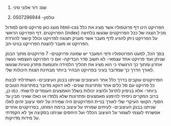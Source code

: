 1. שם: דור אלוני סיני

2. טלפון- 0507296944

מוצג כאן פרויקט סיום למודול
html-css
הפרויקט הינו דף פרוטפוליו אשר מציג את כלל הפרויקטים. 
דף הפרויקט הראשי (index)
מכיל הצגה של ככל הפרויקטים שנעשו
בלחיצה על הפרויקט ניתן להגיע לדף מעבר אשר מעניק תצוגה לפרויקט וכולל קישור להורדת הפרויקט או מעבר להצגת הפרוייקט בגיט-הב. 

בסך הכל, למעט הפרוטפוליו ודפי המעבר יש שמונה פרויקטים- 7 פרויקטים מתוך הבנק שניתן ועוד פרויקט  אחד עצמאי- לא חשוב סדר הבדיקה- אם כי הפרויקט העצמאי נעשה אחרון ומתוך כך הרגשתי כי הוא מציג את תהליך הלמידה והטמעת פתרון טעיות שנעשו לאורך הדרך כך שמדובר בעיני בפרויקט הבהיר ביותר מבחינת הצגת היכולות שלי. 

הפרויקטים עוקבים בדרך כלל אחר העיצובים שניתנו בבנק העיצובים- השתדלתי לבנות כל פרויקט עם סל כלים אחר ופתרונות שונים- לאו דווקא מדובר בפתרונות הטובים ביותר- אלא בניסיון לתרגל ולהציג יכולות בשלל האמצעים העומדים לרשותי. 
כמו כן, ברוב המקרים ניסיתי להימנע מאמצעים ופתרונות שלא נלמדו או כאלו שאיני מבין עד הסוף. 
הקושי העיקרי שלי לאורך בניית הפרויקטים היה שמירה על יחסי עיצוב זהים לאלו שניתנו בבנק העיצובים- לעיתים שמרתי על עיצוב ברמת המחט, בפרויקטים אחרים אפשרתי לעצמי לשמור על העיצוב הכללי ועל היחסים שניתנו בסקיצה אך לא הקפדתי על מידות מדויקות. 


